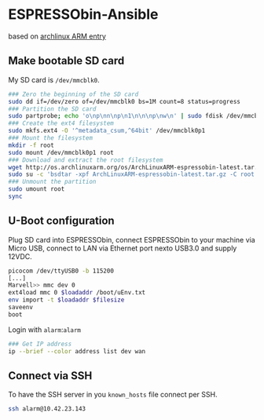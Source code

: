 # ESPRESSObin-Ansible

based on [archlinux ARM entry](https://archlinuxarm.org/platforms/armv8/marvell/espressobin)


## Make bootable SD card

My SD card is `/dev/mmcblk0`.
```bash
### Zero the beginning of the SD card
sudo dd if=/dev/zero of=/dev/mmcblk0 bs=1M count=8 status=progress
### Partition the SD card
sudo partprobe; echo 'o\np\nn\np\n1\n\n\np\nw\n' | sudo fdisk /dev/mmcblk0; sudo partprobe
### Create the ext4 filesystem
sudo mkfs.ext4 -O '^metadata_csum,^64bit' /dev/mmcblk0p1
### Mount the filesystem
mkdir -f root
sudo mount /dev/mmcblk0p1 root
### Download and extract the root filesystem
wget http://os.archlinuxarm.org/os/ArchLinuxARM-espressobin-latest.tar.gz
sudo su -c 'bsdtar -xpf ArchLinuxARM-espressobin-latest.tar.gz -C root'
### Unmount the partition
sudo umount root
sync
```


## U-Boot configuration

Plug SD card into ESPRESSObin, connect ESPRESSObin to your machine via Micro USB, connect to LAN via Ethernet port nexto USB3.0 and supply 12VDC.

```bash
picocom /dev/ttyUSB0 -b 115200
[...]
Marvell>> mmc dev 0
ext4load mmc 0 $loadaddr /boot/uEnv.txt
env import -t $loadaddr $filesize
saveenv
boot
```
Login with `alarm`:`alarm`
```bash
### Get IP address
ip --brief --color address list dev wan
```


## Connect via SSH

To have the SSH server in you `known_hosts` file connect per SSH.

```bash
ssh alarm@10.42.23.143
```
